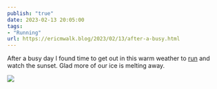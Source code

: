 ```yaml
---
publish: "true"
date: 2023-02-13 20:05:00
tags:
- "Running"
url: https://ericmwalk.blog/2023/02/13/after-a-busy.html
---
```

After a busy day I found time to get out in this warm weather to [run](http://www.strava.com/activities/8557595783) and watch the sunset. Glad more of our ice is melting away.

![](https://ericmwalk.blog/uploads/2023/c376ee9f56.jpg)